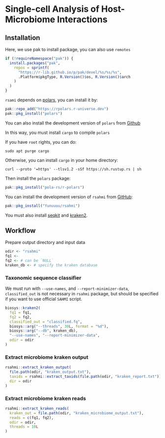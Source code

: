 Single-cell Analysis of Host-Microbiome Interactions
================

<!-- README.md is generated from README.Rmd. Please edit that file -->

<!-- badges: start -->

<!-- badges: end -->

## Installation

Here, we use pak to install package, you can also use `remotes`

``` r
if (!requireNamespace("pak")) {
  install.packages("pak",
    repos = sprintf(
      "https://r-lib.github.io/p/pak/devel/%s/%s/%s",
      .Platform$pkgType, R.Version()$os, R.Version()$arch
    )
  )
}
```

`rsami` depends on [polars](https://rpolars.github.io/index.html), you
can install it by:

``` r
pak::repo_add("https://rpolars.r-universe.dev")
pak::pkg_install("polars")
```

You can also install the development version of `polars` from
[Github](https://github.com/pola-rs/r-polars)

In this way, you must install `cargo` to compile `polars`

If you have `root` rights, you can do:

    sudo apt purge cargo

Otherwise, you can install `cargo` in your home directory:

    curl --proto '=https' --tlsv1.2 -sSf https://sh.rustup.rs | sh

Then install the `polars` package:

``` r
pak::pkg_install("pola-rs/r-polars")
```

You can install the development version of `rsahmi` from
[GitHub](https://github.com/Yunuuuu/rsahmi):

``` r
pak::pkg_install("Yunuuuu/rsahmi")
```

You must also install [seqkit](https://bioinf.shenwei.me/seqkit/) and
[kraken2](https://github.com/DerrickWood/kraken2/wiki/Manual).

## Workflow

Prepare output directory and input data

``` r
odir <- "rsahmi"
fq1 <- 
fq2 <- # can be `NULL`
kraken_db <- # specify the kraken database
```

### Taxonomic sequence classifier

We must run with `--use-names`, and `--report-minimizer-data`,
`classified_out` is not necessary in `rsahmi` package, but should be
specified if you want to use official `SAHMI` script.

``` r
biosys::kraken2(
  fq1 = fq1, 
  fq2 = fq2,
  classified_out = "classified.fq",
  biosys::arg("--threads", 30L, format = "%d"),
  biosys::arg("--db", kraken_db),
  "--use-names", "--report-minimizer-data",
  odir = odir
)
```

### Extract microbiome kraken output

``` r
rsahmi::extract_kraken_output(
  file.path(odir, "kraken_output.txt"),
  taxids = rsahmi::extract_taxids(file.path(odir, "kraken_report.txt")),
  dir = odir
)
```

### Extract microbiome kraken reads

``` r
rsahmi::extract_kraken_reads(
  kraken_out = file.path(odir, "kraken_microbiome_output.txt"),
  reads = c(fq1, fq2),
  odir = odir,
  threads = 10L
)
```
